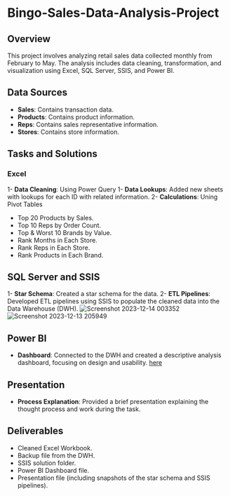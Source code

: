 # Bingo-Sales-Data-Analysis-Project

## Overview
This project involves analyzing retail sales data collected monthly from February to May. The analysis includes data cleaning, transformation, and visualization using Excel, SQL Server, SSIS, and Power BI.

## Data Sources
- **Sales**: Contains transaction data.
- **Products**: Contains product information.
- **Reps**: Contains sales representative information.
- **Stores**: Contains store information.


## Tasks and Solutions

### Excel
1- **Data Cleaning**: Using Power Query
1- **Data Lookups**: Added new sheets with lookups for each ID with related information.
2- **Calculations**: Uning Pivot Tables
- Top 20 Products by Sales.
- Top 10 Reps by Order Count.
- Top & Worst 10 Brands by Value.
- Rank Months in Each Store.
- Rank Reps in Each Store.
- Rank Products in Each Brand.


## SQL Server and SSIS
1- **Star Schema**: Created a star schema for the data.
2- **ETL Pipelines**: Developed ETL pipelines using SSIS to populate the cleaned data into the Data Warehouse (DWH).
![Screenshot 2023-12-14 003352](https://github.com/user-attachments/assets/30f3ded1-cfcd-405e-a285-11ef2ec63f40)
![Screenshot 2023-12-13 205949](https://github.com/user-attachments/assets/92d27a37-8bab-470c-99f3-a80ad57cf94b)


## Power BI
- **Dashboard**: Connected to the DWH and created a descriptive analysis dashboard, focusing on design and usability. [here](https://app.powerbi.com/view?r=eyJrIjoiMjI5NTZkNWUtMmJjMy00ZThkLThhNzQtMDAxMDRmOTE2OTEzIiwidCI6ImQxZjQ1MDM5LTJhNDQtNDAwNy1hZDViLTM3NjEyNWI0N2Q1YiJ9)


## Presentation
- **Process Explanation**: Provided a brief presentation explaining the thought process and work during the task.


## Deliverables
- Cleaned Excel Workbook.
- Backup file from the DWH.
- SSIS solution folder.
- Power BI Dashboard file.
- Presentation file (including snapshots of the star schema and SSIS pipelines).
